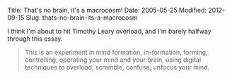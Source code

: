Title: That's no brain, it's a macrocosm!
Date: 2005-05-25
Modified: 2012-09-15
Slug: thats-no-brain-its-a-macrocosm

I think I'm about to hit Timothy Leary overload, and I'm barely halfway through this essay.

<blockquote>This is an experiment in mind formation, in-formation, forming, controlling, operating your mind and your brain, using digital techniques to overload, scramble, confuse, unfocus your mind.</blockquote>

